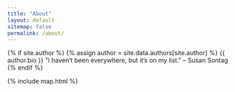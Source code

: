 ```yaml
---
title: "About"
layout: default
sitemap: false
permalink: /about/
---
```


<nav class="main-nav">
    <a class="back-button" href="{{ site.url }}">
        <i class="fa fa-bars" aria-hidden="true"></i>
    </a>
    <a class="subscribe-button" href="{{ site.url }}/feed.xml">
        <i class="fa fa-rss" aria-hidden="true"></i>
    </a>
</nav>

{% if site.author %}
    {% assign author = site.data.authors[site.author] %}
        {{ author.bio }}
        "I haven’t been everywhere, but it’s on my list." – Susan Sontag
{% endif %}

{% include map.html %}

